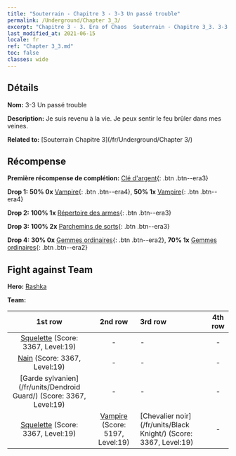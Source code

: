 ```yaml
---
title: "Souterrain - Chapitre 3 - 3-3 Un passé trouble"
permalink: /Underground/Chapter 3_3/
excerpt: "Chapitre 3 - 3. Era of Chaos  Souterrain - Chapitre 3_3. 3-3 Un passé trouble"
last_modified_at: 2021-06-15
locale: fr
ref: "Chapter 3_3.md"
toc: false
classes: wide
---
```


## Détails

 **Nom:** 3-3 Un passé trouble

 **Description:** Je suis revenu à la vie. Je peux sentir le feu brûler dans mes veines.

 **Related to:** [Souterrain Chapitre 3](/fr/Underground/Chapter 3/)

## Récompense

 **Première récompense de complétion:** [Clé d'argent](/ItemsFR/con_693/){: .btn .btn--era3}

 **Drop 1:** **50% 0x** [Vampire](/ItemsFR/unt_211/){: .btn .btn--era4}, **50% 1x** [Vampire](/ItemsFR/unt_211/){: .btn .btn--era4}

 **Drop 2:** **100% 1x** [Répertoire des armes](/ItemsFR/mat_18/){: .btn .btn--era3}

 **Drop 3:** **100% 2x** [Parchemins de sorts](/ItemsFR/con_694/){: .btn .btn--era3}

 **Drop 4:** **30% 0x** [Gemmes ordinaires](/ItemsFR/mat_10/){: .btn .btn--era2}, **70% 1x** [Gemmes ordinaires](/ItemsFR/mat_10/){: .btn .btn--era2}


## Fight against Team
 **Hero:** [Rashka](/fr/heroes/Rashka/)

 **Team:**


  | 1st row | 2nd row | 3rd row | 4th row |
  |:----:|:----:|:----|:----:|
  | [Squelette](/fr/units/Skeleton/) (Score: 3367, Level:19)  | - | - | - |
  | [Nain](/fr/units/Dwarf/) (Score: 3367, Level:19)  | - | - | - |
  | [Garde sylvanien](/fr/units/Dendroid Guard/) (Score: 3367, Level:19)  | - | - | - |
  | [Squelette](/fr/units/Skeleton/) (Score: 3367, Level:19)  | [Vampire](/fr/units/Vampire/) (Score: 5197, Level:19)  | [Chevalier noir](/fr/units/Black Knight/) (Score: 3367, Level:19)  | - |


